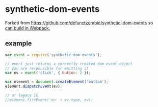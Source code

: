 # synthetic-dom-events

Forked from https://github.com/defunctzombie/synthetic-dom-events
so [can build in
Webpack.](https://github.com/defunctzombie/synthetic-dom-events/pull/10)

## example

```js
var event = require('synthetic-dom-events');

// event just returns a correctly created dom event object
// you are responsible for emitting it
var ev = event('click', { button: 2 });

var element = document.createElement('button');
element.dispatchEvent(ev);

// or legacy IE
//element.fireEvent('on' + ev.type, ev);
```
